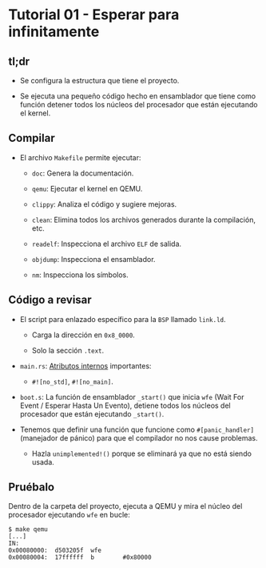 # Tutorial 01 - Esperar para infinitamente

## tl;dr

* Se configura la estructura que tiene el proyecto.

* Se ejecuta una pequeño código hecho en ensamblador que tiene como función detener todos los núcleos del procesador que están ejecutando el kernel.

## Compilar

* El archivo `Makefile` permite ejecutar:
  
  * `doc`: Genera la documentación.
  
  * `qemu`: Ejecutar el kernel en QEMU.
  
  * `clippy`: Analiza el código y sugiere mejoras.
  
  * `clean`: Elimina todos los archivos generados durante la compilación, etc.
  
  * `readelf`: Inspecciona el archivo `ELF` de salida.
  
  * `objdump`: Inspecciona el ensamblador. 
  
  * `nm`: Inspecciona los símbolos.

## Código a revisar

* El script para enlazado específico para la `BSP` llamado `link.ld`.
  
  * Carga la dirección en `0x8_0000`.
  
  * Solo la sección `.text`.

* `main.rs`: [Atributos internos](https://doc.rust-lang.org/reference/attributes.html) importantes:
  
  * `#![no_std]`, `#![no_main]`.

* `boot.s`: La función de ensamblador `_start()` que inicia `wfe` (Wait For Event / Esperar Hasta Un Evento), detiene todos los núcleos del procesador que están ejecutando `_start()`. 

* Tenemos que definir una función que funcione como `#[panic_handler]` (manejador de pánico) para que el compilador no nos cause problemas.
  
  * Hazla `unimplemented!()` porque se eliminará ya que no está siendo usada.

## Pruébalo

Dentro de la carpeta del proyecto, ejecuta a QEMU y mira el núcleo del procesador ejecutando `wfe` en bucle:

```
$ make qemu
[...]
IN:
0x00080000:  d503205f  wfe
0x00080004:  17ffffff  b        #0x80000
```
